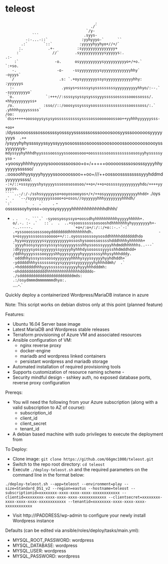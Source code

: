 # teleost

                                            .                                             
                                          ./`                                             
                                        `/y-                                              
                ```                    .syys-                                             
             -:-...-::`               :yyhyyyo-`      ``                                  
           .:`       `::`            :yyyyyhyyhyo+//+/`                                   
          :.           .+-          :syyyyyyyyyyyyyyy+                                    
         :`              //`       .syyyyyyyyyyysyyyyys:.                              .:-
        :`                -o.      osyyyyyyyyyysyyyyyyyyyyo+/+o.`                  `:+so. 
       -.                  -o-    -ssyyyyyyyyysyyyyyyyyyyyyyhhy`                 -oyyys`  
      `/                    .s: `.+oysyyyyyyyssysyyyyyyyyyyyyhhy:              :yyyyyys   
      :-                     .yosys+sssssysysssssssssyyyyyyyyyyhhyo/:--.`    -syyyyyyyyo` 
     `o.              `:+++//:ssssysyssysysssyyysssssosssssooossosss/.      +hhyyyyyyyyss+
     /o.             :sso//::/ooosyssysssysosssssssssssssssoosssoss/:.`   .yhhhhyyyysssss`
    /oo:            `dss+++++ooosoyysysysyossssssssssyssssossooooooossoo++yyhhhyyyyyysss- 
   `+oo+          `:/dyssoooossssossossssyosssyysssssssosssoooosoosyysssoooooosyyyyyyyys` 
    .++`        /ysyyyhyhyssssyyssyyssyyysosossssosooossooosoooossooooooosoooyssyyyyyyys- 
               `mdyssyyhyhhhdhyyssssoossyyssoooosooo+oossssssosossssssssososyyhysssssyyso`
               -+yoosyyhhhhyyyyoysoooosssoosoo+o+/+++++oooooossssososssyyyyhhyyyyyyssssso/
            .:oosoohhyysyyyhyyyyssooooossoo++oo+///++oossoosssssssssyyyhddmdyyyyyyssss/.  
         `-:+/::+sssyyyyshysyyyysssososososoo/++o+/++o+osssssyyyyyyyyyhdo/++++yyyyyso.    
       ````..-/:/-/sshssyyyyyso+ooyosoooyos+/+/++osyyyyyyyyyyyyyyyhhdd+`       ./oys`     
     `   ``.` .  `--/syyysyyyyyssooo+o+osos//oyyyyyyhhhyyyyyyyyhhhdh/             `:`     
  `  .  .`    .``    -ossssssoyhyoso+ooyssysyyyyyhhhhhhhhhhhhhdhhh/                       
- .` `. ``    -. ```.` -syoosyosyssyo+oossdhyhhhhhhhhhhyyyyyhhhhh+.                       
o/.-. :- .`   ::`.  .  ..+ssoosssssssosooshdhhhhhhhyhyyyyyyyyh+--..-----.                 
`+o+/:o+/:/::/+o::-.-`-:` .+yssooossosssooyddddddddhhhhhhhhdh.                            
 -s+osyyyssssosssooooo++/::.oyosssosssoysosddhhhhhdddddddhdo                              
.hyyooyyyyyyyssyyyyyyyyyyossoshysooossosssshdddhhhhyhhhhhh+                               
`yyyyhsosysyyssysssyssyyyyyyssshhyssosssyyyyhhdmddhhhhhhs..---`                           
 :dhyyyyysyossyyyyyyssyyyyyhyhhhdysososssyyysshhdmddhdd+                                  
  /ddhhyyyyssssooyyyshhyyysyyyyyhyyyyssssyhhysyhhhdddy.                                   
   `odddhhysssysssoosoyyyyyyyhhhhysyyssyyyyhyyhdhddh+`                                    
     -ydddddhhhyssssssosyysyyyyssyyyyyyyyhyhhhddmh/  .`                                   
       .+hdddddddhhhyyyssssssssyyyyyhyyyhhhdddmh:                                         
          -ohddddddddddddhhhhhhhhhhhhhhhdddddo-                                           
             ./sddddddddddddddddddddddddmds:                                              
                 .:/osydmmmdmmmmmmmdhyo:.                                                 
                         ``....-.`                                                        
                                                                                          

Quickly deploy a containerized Wordpress/MariaDB instance in azure

Note: This script works on debian distros only at this point (planned feature)

Features:
- Ubuntu 16.04 Server base image
- Latest MariaDB and Wordpress stable releases
- Terraform provisioning of Azure VM and associated resources
- Ansible configuration of VM:
    - nginx reverse proxy
    - docker-engine
    - mariadb and wordpress linked containers
    - persistant wordpress and mariadb storage
- Automated installation of required provisioning tools
- Supports customization of resource naming scheme <APPNAME>-<ENVIRONMENT>
- Security mindful design - sshkey auth, no exposed database ports, reverse proxy configuration


Prereqs:
- You will need the following from your Azure subscription (along with a valid subscription to AZ of course):
    - subscription_id
    - client_id
    - client_secret
    - tenant_id
- A debian based machine with sudo privileges to execute the deployment from

To Deploy:
- Clone image: `git clone https://github.com/66gmc1000/teleost.git`
- Switch to the repo root directory: `cd teleost`
- Execute `./deploy-teleost.sh` and the required parameters on the command line in the format below:

`./deploy-teleost.sh --app=teleost --environment=play --size=Standard_DS1_v2 --region=eastus --hostname=teleost --subscriptionid=xxxxxxxx-xxxx-xxxx-xxxx-xxxxxxxxxxxx --clientid=xxxxxxxx-xxxx-xxxx-xxxx-xxxxxxxxxxxx --clientsecret=xxxxxxxx-xxxx-xxxx-xxxx-xxxxxxxxxxxx --tenantid=xxxxxxxx-xxxx-xxxx-xxxx-xxxxxxxxxxxx`

- Visit http://IPADDRESS/wp-admin to configure your newly install Wordpress instance

Defaults (can be edited via ansible/roles/deploy/tasks/main.yml):

- MYSQL_ROOT_PASSWORD: wordpress
- MYSQL_DATABASE: wordpress
- MYSQL_USER: wordpress
- MYSQL_PASSWORD: wordpress
